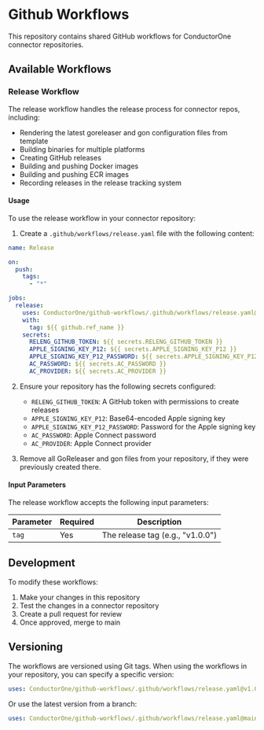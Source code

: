 # Github Workflows

This repository contains shared GitHub workflows for ConductorOne connector repositories.

## Available Workflows

### Release Workflow

The release workflow handles the release process for connector repos, including:

- Rendering the latest goreleaser and gon configuration files from template
- Building binaries for multiple platforms
- Creating GitHub releases
- Building and pushing Docker images
- Building and pushing ECR images
- Recording releases in the release tracking system

#### Usage

To use the release workflow in your connector repository:

1. Create a `.github/workflows/release.yaml` file with the following content:

```yaml
name: Release

on:
  push:
    tags:
      - "*"

jobs:
  release:
    uses: ConductorOne/github-workflows/.github/workflows/release.yaml@main
    with:
      tag: ${{ github.ref_name }}
    secrets:
      RELENG_GITHUB_TOKEN: ${{ secrets.RELENG_GITHUB_TOKEN }}
      APPLE_SIGNING_KEY_P12: ${{ secrets.APPLE_SIGNING_KEY_P12 }}
      APPLE_SIGNING_KEY_P12_PASSWORD: ${{ secrets.APPLE_SIGNING_KEY_P12_PASSWORD }}
      AC_PASSWORD: ${{ secrets.AC_PASSWORD }}
      AC_PROVIDER: ${{ secrets.AC_PROVIDER }}
```

2. Ensure your repository has the following secrets configured:

   - `RELENG_GITHUB_TOKEN`: A GitHub token with permissions to create releases
   - `APPLE_SIGNING_KEY_P12`: Base64-encoded Apple signing key
   - `APPLE_SIGNING_KEY_P12_PASSWORD`: Password for the Apple signing key
   - `AC_PASSWORD`: Apple Connect password
   - `AC_PROVIDER`: Apple Connect provider

3. Remove all GoReleaser and gon files from your repository, if they were previously created there.

#### Input Parameters

The release workflow accepts the following input parameters:

| Parameter | Required | Description                      |
| --------- | -------- | -------------------------------- |
| `tag`     | Yes      | The release tag (e.g., "v1.0.0") |

## Development

To modify these workflows:

1. Make your changes in this repository
2. Test the changes in a connector repository
3. Create a pull request for review
4. Once approved, merge to main

## Versioning

The workflows are versioned using Git tags. When using the workflows in your repository, you can specify a specific version:

```yaml
uses: ConductorOne/github-workflows/.github/workflows/release.yaml@v1.0.0
```

Or use the latest version from a branch:

```yaml
uses: ConductorOne/github-workflows/.github/workflows/release.yaml@main
```
